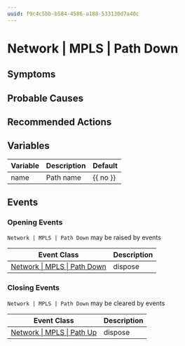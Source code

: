 ```yaml
---
uuid: f9c4c5bb-b584-4586-a188-533130d7a40c
---
```

# Network | MPLS | Path Down

## Symptoms

## Probable Causes

## Recommended Actions

## Variables

| Variable | Description | Default  |
| -------- | ----------- | -------- |
| name     | Path name   | {{ no }} |

## Events

### Opening Events
`Network | MPLS | Path Down` may be raised by events

| Event Class                                                                          | Description |
| ------------------------------------------------------------------------------------ | ----------- |
| [Network \| MPLS \| Path Down](../../../event-classes-reference/network/mpls/path-down.md) | dispose     |

### Closing Events
`Network | MPLS | Path Down` may be cleared by events

| Event Class                                                                      | Description |
| -------------------------------------------------------------------------------- | ----------- |
| [Network \| MPLS \| Path Up](../../../event-classes-reference/network/mpls/path-up.md) | dispose     |
